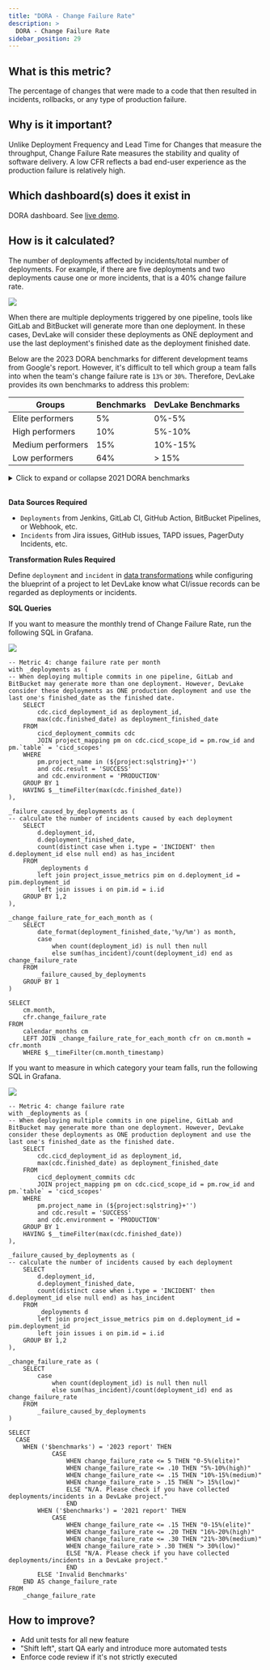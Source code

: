 ```yaml
---
title: "DORA - Change Failure Rate"
description: >
  DORA - Change Failure Rate
sidebar_position: 29
---
```


## What is this metric?

The percentage of changes that were made to a code that then resulted in incidents, rollbacks, or any type of production failure.

## Why is it important?

Unlike Deployment Frequency and Lead Time for Changes that measure the throughput, Change Failure Rate measures the stability and quality of software delivery. A low CFR reflects a bad end-user experience as the production failure is relatively high.

## Which dashboard(s) does it exist in

DORA dashboard. See [live demo](https://grafana-lake.demo.devlake.io/grafana/d/qNo8_0M4z/dora?orgId=1).

## How is it calculated?

The number of deployments affected by incidents/total number of deployments. For example, if there are five deployments and two deployments cause one or more incidents, that is a 40% change failure rate.

![](/img/Metrics/cfr-definition.png)

When there are multiple deployments triggered by one pipeline, tools like GitLab and BitBucket will generate more than one deployment. In these cases, DevLake will consider these deployments as ONE deployment and use the last deployment's finished date as the deployment finished date.

Below are the 2023 DORA benchmarks for different development teams from Google's report. However, it's difficult to tell which group a team falls into when the team's change failure rate is `13%` or `30%`. Therefore, DevLake provides its own benchmarks to address this problem:

| Groups            | Benchmarks | DevLake Benchmarks |
| ----------------- | ---------- | ------------------ |
| Elite performers  | 5%     	 | 0%-5%              |
| High performers   | 10%        | 5%-10%             |
| Medium performers | 15%        | 10%-15%            |
| Low performers    | 64%        | > 15%              |

<details>
<summary>Click to expand or collapse 2021 DORA benchmarks</summary>

| Groups            | Benchmarks | DevLake Benchmarks |
| ----------------- | ---------- | ------------------ |
| Elite performers  | 0%-15%     | 0%-15%             |
| High performers   | 16%-30%    | 16-20%             |
| Medium performers | 16%-30%    | 21%-30%            |
| Low performers    | 16%-30%    | > 30%              |

<p><i>Source: 2021 Accelerate State of DevOps, Google</i></p>
</details>
<br>


<b>Data Sources Required</b>

- `Deployments` from Jenkins, GitLab CI, GitHub Action, BitBucket Pipelines, or Webhook, etc. 
- `Incidents` from Jira issues, GitHub issues, TAPD issues, PagerDuty Incidents, etc.

<b>Transformation Rules Required</b>

Define `deployment` and `incident` in [data transformations](https://devlake.apache.org/docs/Configuration/Tutorial#step-3---add-transformations-optional) while configuring the blueprint of a project to let DevLake know what CI/issue records can be regarded as deployments or incidents.

<b>SQL Queries</b>

If you want to measure the monthly trend of Change Failure Rate, run the following SQL in Grafana.

![](/img/Metrics/cfr-monthly.jpeg)

```
-- Metric 4: change failure rate per month
with _deployments as (
-- When deploying multiple commits in one pipeline, GitLab and BitBucket may generate more than one deployment. However, DevLake consider these deployments as ONE production deployment and use the last one's finished_date as the finished date.
	SELECT
		cdc.cicd_deployment_id as deployment_id,
		max(cdc.finished_date) as deployment_finished_date
	FROM 
		cicd_deployment_commits cdc
		JOIN project_mapping pm on cdc.cicd_scope_id = pm.row_id and pm.`table` = 'cicd_scopes'
	WHERE
		pm.project_name in (${project:sqlstring}+'')
		and cdc.result = 'SUCCESS'
		and cdc.environment = 'PRODUCTION'
	GROUP BY 1
	HAVING $__timeFilter(max(cdc.finished_date))
),

_failure_caused_by_deployments as (
-- calculate the number of incidents caused by each deployment
	SELECT
		d.deployment_id,
		d.deployment_finished_date,
		count(distinct case when i.type = 'INCIDENT' then d.deployment_id else null end) as has_incident
	FROM
		_deployments d
		left join project_issue_metrics pim on d.deployment_id = pim.deployment_id
		left join issues i on pim.id = i.id
	GROUP BY 1,2
),

_change_failure_rate_for_each_month as (
	SELECT 
		date_format(deployment_finished_date,'%y/%m') as month,
		case 
			when count(deployment_id) is null then null
			else sum(has_incident)/count(deployment_id) end as change_failure_rate
	FROM
		_failure_caused_by_deployments
	GROUP BY 1
)

SELECT 
	cm.month,
	cfr.change_failure_rate
FROM 
	calendar_months cm
	LEFT JOIN _change_failure_rate_for_each_month cfr on cm.month = cfr.month
	WHERE $__timeFilter(cm.month_timestamp)
```

If you want to measure in which category your team falls, run the following SQL in Grafana.

![](/img/Metrics/cfr-text.jpeg)

```
-- Metric 4: change failure rate
with _deployments as (
-- When deploying multiple commits in one pipeline, GitLab and BitBucket may generate more than one deployment. However, DevLake consider these deployments as ONE production deployment and use the last one's finished_date as the finished date.
	SELECT
		cdc.cicd_deployment_id as deployment_id,
		max(cdc.finished_date) as deployment_finished_date
	FROM 
		cicd_deployment_commits cdc
		JOIN project_mapping pm on cdc.cicd_scope_id = pm.row_id and pm.`table` = 'cicd_scopes'
	WHERE
		pm.project_name in (${project:sqlstring}+'')
		and cdc.result = 'SUCCESS'
		and cdc.environment = 'PRODUCTION'
	GROUP BY 1
	HAVING $__timeFilter(max(cdc.finished_date))
),

_failure_caused_by_deployments as (
-- calculate the number of incidents caused by each deployment
	SELECT
		d.deployment_id,
		d.deployment_finished_date,
		count(distinct case when i.type = 'INCIDENT' then d.deployment_id else null end) as has_incident
	FROM
		_deployments d
		left join project_issue_metrics pim on d.deployment_id = pim.deployment_id
		left join issues i on pim.id = i.id
	GROUP BY 1,2
),

_change_failure_rate as (
	SELECT 
		case 
			when count(deployment_id) is null then null
			else sum(has_incident)/count(deployment_id) end as change_failure_rate
	FROM
		_failure_caused_by_deployments
)

SELECT
  CASE
    WHEN ('$benchmarks') = '2023 report' THEN
			CASE  
				WHEN change_failure_rate <= 5 THEN "0-5%(elite)"
				WHEN change_failure_rate <= .10 THEN "5%-10%(high)"
				WHEN change_failure_rate <= .15 THEN "10%-15%(medium)"
				WHEN change_failure_rate > .15 THEN "> 15%(low)"
				ELSE "N/A. Please check if you have collected deployments/incidents in a DevLake project."
				END
		WHEN ('$benchmarks') = '2021 report' THEN
			CASE  
				WHEN change_failure_rate <= .15 THEN "0-15%(elite)"
				WHEN change_failure_rate <= .20 THEN "16%-20%(high)"
				WHEN change_failure_rate <= .30 THEN "21%-30%(medium)"
				WHEN change_failure_rate > .30 THEN "> 30%(low)" 
				ELSE "N/A. Please check if you have collected deployments/incidents in a DevLake project."
				END
		ELSE 'Invalid Benchmarks'
	END AS change_failure_rate
FROM 
	_change_failure_rate
```

## How to improve?

- Add unit tests for all new feature
- "Shift left", start QA early and introduce more automated tests
- Enforce code review if it's not strictly executed
